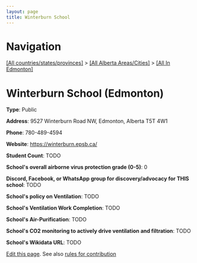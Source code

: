 ```yaml
---
layout: page
title: Winterburn School
---
```

# Navigation

[[All countries/states/provinces]](../../..) > [[All Alberta Areas/Cities]](../..) > [[All In Edmonton]](..)

# Winterburn School (Edmonton)

**Type**: Public

**Address**: 9527 Winterburn Road NW, Edmonton, Alberta T5T 4W1

**Phone**: 780-489-4594

**Website**: <https://winterburn.epsb.ca/>

**Student Count**: TODO

**School's overall airborne virus protection grade (0-5)**: 0

**Discord, Facebook, or WhatsApp group for discovery/advocacy for THIS school**: TODO

**School's policy on Ventilation**: TODO

**School's Ventilation Work Completion**: TODO

**School's Air-Purification**: TODO

**School's CO2 monitoring to actively drive ventilation and filtration**: TODO

**School's Wikidata URL**: TODO


[Edit this page](https://github.com/ventilate-schools/AB/edit/main/./Edmonton/Winterburn_School.md). See also [rules for contribution](../../../contribution-rules/)